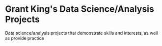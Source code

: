# Grant King's Data Science/Analysis Projects
Data science/analysis projects that demonstrate skills and interests, as well as provide practice

